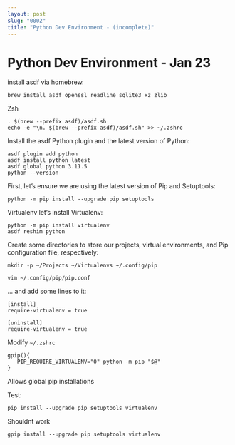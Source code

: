 ```yaml
---
layout: post
slug: "0002"
title: "Python Dev Environment - (incomplete)"
---
```



# Python Dev Environment - Jan 23

install asdf via homebrew.
```
brew install asdf openssl readline sqlite3 xz zlib
```

Zsh
```
. $(brew --prefix asdf)/asdf.sh
echo -e "\n. $(brew --prefix asdf)/asdf.sh" >> ~/.zshrc
```

Install the asdf Python plugin and the latest version of Python:
```
asdf plugin add python
asdf install python latest
asdf global python 3.11.5
python --version
```

First, let’s ensure we are using the latest version of Pip and Setuptools:
```
python -m pip install --upgrade pip setuptools
```


Virtualenv
let’s install Virtualenv:
```
python -m pip install virtualenv
asdf reshim python
```
Create some directories to store our projects, virtual environments, and Pip configuration file, respectively:
```
mkdir -p ~/Projects ~/Virtualenvs ~/.config/pip
```

```
vim ~/.config/pip/pip.conf
```
… and add some lines to it:
```
[install]
require-virtualenv = true

[uninstall]
require-virtualenv = true
```


Modify `~/.zshrc`

```
gpip(){
   PIP_REQUIRE_VIRTUALENV="0" python -m pip "$@"
}
```

Allows global pip installations

Test:
```
pip install --upgrade pip setuptools virtualenv
```
Shouldnt work


```
gpip install --upgrade pip setuptools virtualenv
```